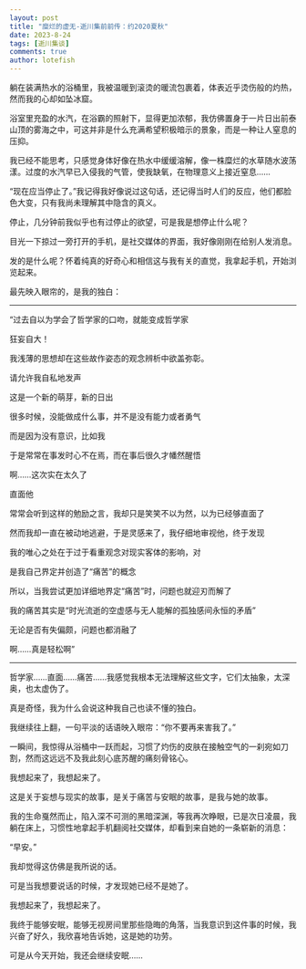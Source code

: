 ```yaml
---
layout: post
title: "糜烂的虚无-逝川集前前传：约2020夏秋"
date: 2023-8-24
tags: [逝川集谈]
comments: true
author: lotefish
---
```


躺在装满热水的浴桶里，我被温暖到滚烫的暖流包裹着，体表近乎烫伤般的灼热，然而我的心却如坠冰窟。

浴室里充盈的水汽，在浴霸的照射下，显得更加浓郁，我仿佛置身于一片日出前泰山顶的雾海之中，可这并非是什么充满希望积极暗示的景象，而是一种让人窒息的压抑。

我已经不能思考，只感觉身体好像在热水中缓缓溶解，像一株糜烂的水草随水波荡漾。过度的水汽早已入侵我的气管，使我缺氧，在物理意义上接近窒息……

“现在应当停止了。”我记得我好像说过这句话，还记得当时人们的反应，他们都脸色大变，只有我尚未理解其中隐含的真义。

停止，几分钟前我似乎也有过停止的欲望，可是我是想停止什么呢？

目光一下掠过一旁打开的手机，是社交媒体的界面，我好像刚刚在给别人发消息。

发的是什么呢？怀着纯真的好奇心和相信这与我有关的直觉，我拿起手机，开始浏览起来。

最先映入眼帘的，是我的独白：

---

“过去自以为学会了哲学家的口吻，就能变成哲学家

狂妄自大！

我浅薄的思想却在这些故作姿态的观念辨析中欲盖弥彰。

请允许我自私地发声

这是一个新的萌芽，新的日出

很多时候，没能做成什么事，并不是没有能力或者勇气

而是因为没有意识，比如我

于是常常在事发时心不在焉，而在事后很久才幡然醒悟

啊……这次实在太久了

直面他

常常会听到这样的勉励之言，我却只是笑笑不以为然，以为已经够直面了

然而我却一直在被动地逃避，于是灵感来了，我仔细地审视他，终于发现

我的唯心之处在于过于看重观念对现实客体的影响，对

是我自己界定并创造了“痛苦”的概念

所以，当我尝试更加详细地界定“痛苦”时，问题也就迎刃而解了

我的痛苦其实是“时光流逝的空虚感与无人能解的孤独感间永恒的矛盾”

无论是否有失偏颇，问题也都消融了

啊……真是轻松啊”

---

哲学家……直面……痛苦……我感觉我根本无法理解这些文字，它们太抽象，太深奥，也太虚伪了。

真是奇怪，我为什么会说这种我自己也读不懂的独白。

我继续往上翻，一句平淡的话语映入眼帘：“你不要再来害我了。”

一瞬间，我惊得从浴桶中一跃而起，习惯了灼伤的皮肤在接触空气的一刹宛如刀割，然而这远远不及我此刻心底苏醒的痛刻骨铭心。

我想起来了，我想起来了。

这是关于妄想与现实的故事，是关于痛苦与安眠的故事，是我与她的故事。

我的生命戛然而止，陷入深不可测的黑暗深渊，等我再次睁眼，已是次日凌晨，我躺在床上，习惯性地拿起手机翻阅社交媒体，却看到来自她的一条崭新的消息：

“早安。”

我却觉得这仿佛是我所说的话。

可是当我想要说话的时候，才发现她已经不是她了。

我想起来了，我想起来了。

我终于能够安眠，能够无视房间里那些隐晦的角落，当我意识到这件事的时候，我兴奋了好久，我欣喜地告诉她，这是她的功劳。

可是从今天开始，我还会继续安眠……